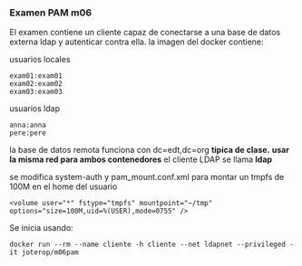 ### Examen PAM m06

El examen contiene un cliente capaz de conectarse a una base de datos externa ldap y autenticar contra ella.
la imagen del docker contiene:

usuarios locales

```
exam01:exam01
exam02:exam02
exam03:exam03
```
usuarios ldap

```
anna:anna
pere:pere
```
la base de datos remota funciona con  dc=edt,dc=org **tipica de clase.**
**usar la misma red para ambos contenedores** el cliente LDAP se llama **ldap**

se modifica system-auth y pam_mount.conf.xml para montar un tmpfs de 100M en el home del usuario

```
<volume user="*" fstype="tmpfs" mountpoint="~/tmp" options="size=100M,uid=%(USER),mode=0755" />
```
Se inicia usando:

```
docker run --rm --name cliente -h cliente --net ldapnet --privileged -it joterop/m06pam
```

